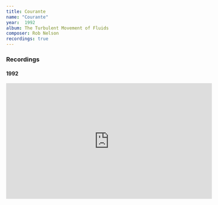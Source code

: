 ```yaml
---
title: Courante
name: "Courante"
year:  1992
album: The Turbulent Movement of Fluids
composer: Rob Nelson
recordings: true
---
```


<h3>Recordings</h3>

<h4>1992</h4>
<iframe width="560" height="315" src="https://www.youtube.com/embed/6QAiAOi3grg" frameborder="0" allow="accelerometer; autoplay; encrypted-media; gyroscope; picture-in-picture" allowfullscreen></iframe>

